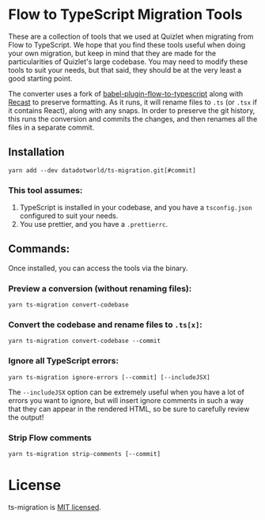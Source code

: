 # Flow to TypeScript Migration Tools

These are a collection of tools that we used at Quizlet when migrating from Flow to TypeScript. We hope that you find these tools useful when doing your own migration, but keep in mind that they are made for the particularities of Quizlet's large codebase. You may need to modify these tools to suit your needs, but that said, they should be at the very least a good starting point.

The converter uses a fork of [babel-plugin-flow-to-typescript](https://github.com/rgoldfinger-quizlet/babel-plugin-flow-to-typescript) along with [Recast](https://github.com/benjamn/recast) to preserve formatting. As it runs, it will rename files to `.ts` (or `.tsx` if it contains React), along with any snaps. In order to preserve the git history, this runs the conversion and commits the changes, and then renames all the files in a separate commit.

## Installation

```
yarn add --dev datadotworld/ts-migration.git[#commit]
```

### This tool assumes:

1. TypeScript is installed in your codebase, and you have a `tsconfig.json` configured to suit your needs.
2. You use prettier, and you have a `.prettierrc`.

## Commands:

Once installed, you can access the tools via the binary.

### Preview a conversion (without renaming files):

```
yarn ts-migration convert-codebase
```

### Convert the codebase and rename files to `.ts[x]`:

```
yarn ts-migration convert-codebase --commit
```

### Ignore all TypeScript errors:

```
yarn ts-migration ignore-errors [--commit] [--includeJSX]
```

The `--includeJSX` option can be extremely useful when you have a lot of errors you want to ignore, but will insert ignore comments in such a way that they can appear in the rendered HTML, so be sure to carefully review the output!

### Strip Flow comments

```
yarn ts-migration strip-comments [--commit]
```

# License

ts-migration is [MIT licensed](./LICENSE).

